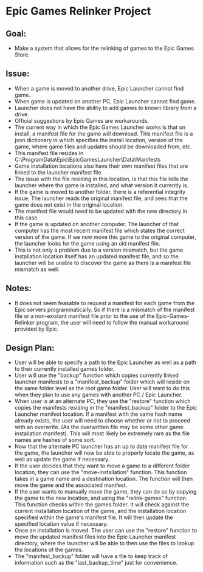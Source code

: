 # Epic Games Relinker Project

## Goal:
- Make a system that allows for the relinking of games to the Epic Games Store.

## Issue:
- When a game is moved to another drive, Epic Launcher cannot find game.
- When game is updated on another PC, Epic Launcher cannot find game.
- Launcher does not have the ability to add games to known library from a drive.
- Official suggestions by Epic Games are workarounds.
- The current way in which the Epic Games Launcher works is that on install,
a manifest file for the game will download. This manifest file is a json dictionary in
which specifies the install location, version of the game, where game files and updates
should be downloaded from, etc. 
- This manifest file resides in C:\ProgramData\Epic\EpicGamesLauncher\Data\Manifests
- Game installation locations also have their own manifest files that are linked to the launcher
manifest file.
- The issue with the file residing in this location, is that this file tells the launcher where
the game is installed, and what version it currently is.
- If the game is moved to another folder, there is a referential integrity issue. The launcher
reads the original manifest file, and sees that the game does not exist in the original location.
- The manifest file would need to be updated with the new directory in this case.
- If the game is updated on another computer. The launcher of that computer has the most recent
manifest file which states the correct version of the game. If we now move this game to the
original computer, the launcher looks for the game using an old manifest file.
- This is not only a problem due to a version mismatch, but the game installation location itself
has an updated manifest file, and so the launcher will be unable to discover the game as there
is a manifest file mismatch as well. 

## Notes:
- It does not seem feasable to request a manifest for each game from the Epic servers programmatically.
So if there is a mismatch of the manifest file or a non-existant manifest file prior to the
use of the Epic-Games-Relinker program, the user will need to follow the manual workaround provided
by Epic.

## Design Plan:
- User will be able to specify a path to the Epic Launcher as well as a path to 
their currently installed games folder.
- User will use the "backup" function which copies currently linked launcher manifests 
to a "manifest_backup" folder which will reside on the same folder level as the 
root game folder. User will want to do this when they plan to use any games with 
another PC / Epic Launcher.
- When user is at an alternate PC, they use the "restore" function which copies
the manifests residing in the "manifest_backup" folder to the Epic Launcher manifest location.
If a manifest with the same hash name already exists, the user will need to choose whether or not
to proceed with an overwrite. (As the overwritten file may be some other game installation manifest).
This will most likely be extremely rare as the file names are hashes of some sort.
- Now that the alternate PC launcher has an up to date manifest file for the game, the launcher
will now be able to properly locate the game, as well as update the game if necessary.
- If the user decides that they want to move a game to a different folder location, they can use
the "move-installation" function. This function takes in a game name and a destination location.
The function will then move the game and the associated manifest.
- If the user wants to manually move the game, they can do so by copying the game to the new location,
and using the "relink-games" function. This function checks within the games folder. It will
check against the current installation location of the game, and the installation location
specified within the game's manifest file. It will then update the specified location value
if necessary.
- Once an installation is moved. The user can use the "restore" function to move the updated
manifest files into the Epic Launcher manifest directory, where the launcher will be able to then
use the files to lookup the locations of the games.
- The "manifest_backup" folder will have a file to keep track of information such as
the "last_backup_time" just for convenience.